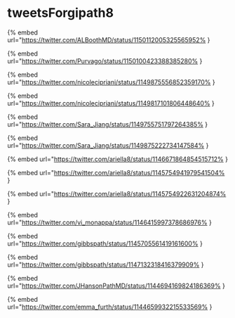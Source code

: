 # tweetsForgipath8

{% embed url="https://twitter.com/ALBoothMD/status/1150112005325565952% }

{% embed url="https://twitter.com/Purvago/status/1150100423388385280% }

{% embed url="https://twitter.com/nicolecipriani/status/1149875556852359170% }

{% embed url="https://twitter.com/nicolecipriani/status/1149817101806448640% }

{% embed url="https://twitter.com/Sara_Jiang/status/1149755751797264385% }

{% embed url="https://twitter.com/Sara_Jiang/status/1149875222734147584% }

{% embed url="https://twitter.com/ariella8/status/1146671864854515712% }

{% embed url="https://twitter.com/ariella8/status/1145754941979541504% }

{% embed url="https://twitter.com/ariella8/status/1145754922631204874% }

{% embed url="https://twitter.com/vi_monappa/status/1146415997378686976% }

{% embed url="https://twitter.com/gibbspath/status/1145705561419161600% }

{% embed url="https://twitter.com/gibbspath/status/1147132318416379909% }

{% embed url="https://twitter.com/JHansonPathMD/status/1144694169824186369% }

{% embed url="https://twitter.com/emma_furth/status/1144659932215533569% }

